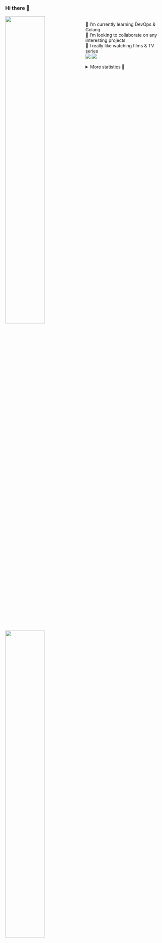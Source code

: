 ### Hi there 👋


[<img align="left" width="50%" src="https://github-readme-stats.vercel.app/api?username=rufusnufus&hide=issues&show_icons=true&count_private=true&theme=transparent&title_color=FF6F40&text_color=FBF9F8&icon_color=F48242&hide_border=true&hide_title=true#gh-dark-mode-only">](https://metrics.lecoq.io/rufusnufus#gh-dark-mode-only)
[<img align="left" width="50%" src="https://github-readme-stats.vercel.app/api?username=rufusnufus&hide=issues&show_icons=true&count_private=true&theme=transparent&title_color=FF6533&text_color=4D4644&icon_color=FF8038&hide_border=true&hide_title=true#gh-light-mode-only">](https://metrics.lecoq.io/rufusnufus#gh-light-mode-only)

<p>
  <br>
  🌱 I’m currently learning DevOps & Golang</br>
  👯 I’m looking to collaborate on any interesting projects</br>
  🎥 I really like watching films & TV series</br>
  <a href="https://linkedin.com/in/rufusnufus"><img src="https://img.shields.io/badge/linkedin-0077B5.svg?style=for-the-badge&logo=linkedin&logoColor=white"/></a>
  <a href="https://t.me/rufusnufus"><img src="https://img.shields.io/badge/-telegram-black?style=for-the-badge&color=blue&logo=telegram"/></a>
</p>

<p text-align="left">
<details>
  <summary>More statistics 👀</summary><br/>

<!--START_SECTION:waka-->
![Profile Views](http://img.shields.io/badge/Profile%20Views-0-blue)

**I'm an Early 🐤** 

```text
🌞 Morning                8203 commits        █████░░░░░░░░░░░░░░░░░░░░   21.71 % 
🌆 Daytime                21693 commits       ██████████████░░░░░░░░░░░   57.42 % 
🌃 Evening                7036 commits        █████░░░░░░░░░░░░░░░░░░░░   18.62 % 
🌙 Night                  847 commits         █░░░░░░░░░░░░░░░░░░░░░░░░   02.24 % 
```
📅 **I'm Most Productive on Wednesday** 

```text
Monday                   7096 commits        █████░░░░░░░░░░░░░░░░░░░░   18.78 % 
Tuesday                  6385 commits        ████░░░░░░░░░░░░░░░░░░░░░   16.90 % 
Wednesday                8681 commits        ██████░░░░░░░░░░░░░░░░░░░   22.98 % 
Thursday                 6909 commits        █████░░░░░░░░░░░░░░░░░░░░   18.29 % 
Friday                   6997 commits        █████░░░░░░░░░░░░░░░░░░░░   18.52 % 
Saturday                 1057 commits        █░░░░░░░░░░░░░░░░░░░░░░░░   02.80 % 
Sunday                   654 commits         ░░░░░░░░░░░░░░░░░░░░░░░░░   01.73 % 
```


📊 **This Week I Spent My Time On** 

```text
💬 Programming Languages: 
No Activity Tracked This Week

🔥 Editors: 
No Activity Tracked This Week
```

**I Mostly Code in Go** 

```text
Go                       21 repos            █████░░░░░░░░░░░░░░░░░░░░   19.27 % 
Python                   20 repos            █████░░░░░░░░░░░░░░░░░░░░   18.35 % 
Shell                    6 repos             █░░░░░░░░░░░░░░░░░░░░░░░░   05.50 % 
Smarty                   6 repos             █░░░░░░░░░░░░░░░░░░░░░░░░   05.50 % 
Kotlin                   3 repos             █░░░░░░░░░░░░░░░░░░░░░░░░   02.75 % 
```




 Last Updated on 04/11/2024 01:14:49 UTC
<!--END_SECTION:waka-->

</details>
</p>
